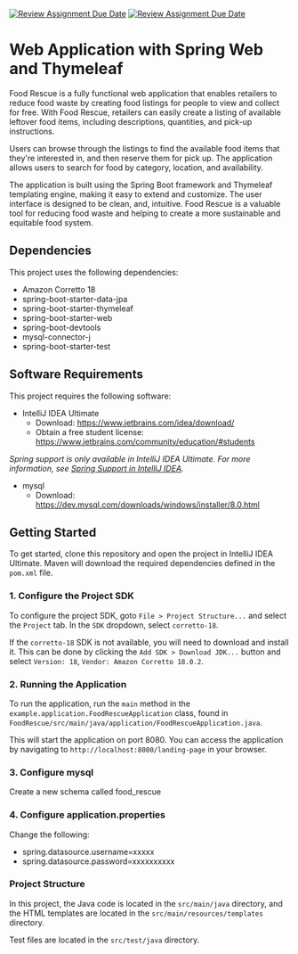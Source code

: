 [![Review Assignment Due Date](https://classroom.github.com/assets/deadline-readme-button-24ddc0f5d75046c5622901739e7c5dd533143b0c8e959d652212380cedb1ea36.svg)](https://classroom.github.com/a/cgVKkZfY)
[![Review Assignment Due Date](https://classroom.github.com/assets/deadline-readme-button-8d59dc4de5201274e310e4c54b9627a8934c3b88527886e3b421487c677d23eb.svg)](https://classroom.github.com/a/cgVKkZfY)
# Web Application with Spring Web and Thymeleaf

Food Rescue is a fully functional web application that enables retailers to reduce food waste by creating food listings for people to view and collect for free. With Food Rescue, retailers can easily create a listing of available leftover food items, including descriptions, quantities, and pick-up instructions.

Users can browse through the listings to find the available food items that they're interested in, and then reserve them for pick up. The application allows users to search for food by category, location, and availability.

The application is built using the Spring Boot framework and Thymeleaf templating engine, making it easy to extend and customize. The user interface is designed to be clean, and, intuitive. Food Rescue is a valuable tool for reducing food waste and helping to create a more sustainable and equitable food system.

## Dependencies

This project uses the following dependencies:

- Amazon Corretto 18
- spring-boot-starter-data-jpa
- spring-boot-starter-thymeleaf
- spring-boot-starter-web
- spring-boot-devtools
- mysql-connector-j 
- spring-boot-starter-test

## Software Requirements

This project requires the following software:

- IntelliJ IDEA Ultimate
  - Download: https://www.jetbrains.com/idea/download/
  - Obtain a free student license: https://www.jetbrains.com/community/education/#students

*Spring support is only available in IntelliJ IDEA Ultimate. For more information, see [Spring Support in IntelliJ IDEA](https://www.jetbrains.com/help/idea/spring-support.html).*

- mysql
  - Download: https://dev.mysql.com/downloads/windows/installer/8.0.html

## Getting Started

To get started, clone this repository and open the project in IntelliJ IDEA Ultimate. Maven will download the required dependencies defined in the `pom.xml` file.

### 1. Configure the Project SDK

To configure the project SDK, goto `File > Project Structure...` and select the `Project` tab. In the `SDK` dropdown, select `corretto-18`. 

If the `corretto-18` SDK is not available, you will need to download and install it. This can be done by clicking the `Add SDK > Download JDK...` button and select `Version: 18`, `Vendor: Amazon Corretto 18.0.2`.

### 2. Running the Application

To run the application, run the `main` method in the `example.application.FoodRescueApplication` class, found in `FoodRescue/src/main/java/application/FoodRescueApplication.java`.

This will start the application on port 8080. You can access the application by navigating to `http://localhost:8080/landing-page` in your browser.

### 3. Configure mysql

Create a new schema called food_rescue

### 4. Configure application.properties

Change the following:
- spring.datasource.username=xxxxx
- spring.datasource.password=xxxxxxxxxx

### Project Structure

In this project, the Java code is located in the `src/main/java` directory, and the HTML templates are located in the `src/main/resources/templates` directory. 

Test files are located in the `src/test/java` directory.

